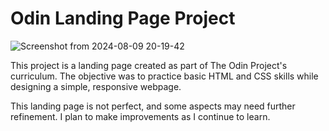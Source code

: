 # Odin Landing Page Project

![Screenshot from 2024-08-09 20-19-42](https://github.com/user-attachments/assets/bdb34ce0-5363-4796-a2ce-8a85aa9c6eef)

This project is a landing page created as part of The Odin Project's curriculum. The objective was to practice basic HTML and CSS skills while designing a simple, responsive webpage.

This landing page is not perfect, and some aspects may need further refinement. I plan to make improvements as I continue to learn.
